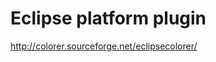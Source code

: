 <!--
id: 1488566343
link: http://kevinisom.info/post/1488566343/eclipse-platform-plugin
slug: eclipse-platform-plugin
date: Sat Nov 06 2010 05:16:43 GMT+1300 (NZDT)
raw: {"blog_name":"kevinisom","id":1488566343,"post_url":"http://kevinisom.info/post/1488566343/eclipse-platform-plugin","slug":"eclipse-platform-plugin","type":"link","date":"2010-11-05 16:16:43 GMT","timestamp":1288973803,"state":"published","format":"html","reblog_key":"5uBEoXAD","tags":[],"short_url":"http://tmblr.co/Zw68Yy1OkRX7","highlighted":[],"feed_item":"http://colorer.sourceforge.net/eclipsecolorer/","from_feed_id":"650234","note_count":0,"title":"Eclipse platform plugin","url":"http://colorer.sourceforge.net/eclipsecolorer/","description":""}
publish: 2010-11-06
tags: 
title: Eclipse platform plugin
-->


Eclipse platform plugin
=======================

<http://colorer.sourceforge.net/eclipsecolorer/>

